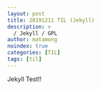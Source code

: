 ```yaml
---
layout: post
title: 20191211 TIL (Jekyll)
description: >
  / Jekyll / GPL 
author: matamong
noindex: true
categories: [TIL]
tags: [til]
---
```


Jekyll Test!!